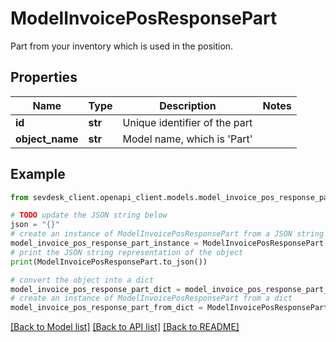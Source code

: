 # ModelInvoicePosResponsePart

Part from your inventory which is used in the position.

## Properties

Name | Type | Description | Notes
------------ | ------------- | ------------- | -------------
**id** | **str** | Unique identifier of the part | 
**object_name** | **str** | Model name, which is &#39;Part&#39; | 

## Example

```python
from sevdesk_client.openapi_client.models.model_invoice_pos_response_part import ModelInvoicePosResponsePart

# TODO update the JSON string below
json = "{}"
# create an instance of ModelInvoicePosResponsePart from a JSON string
model_invoice_pos_response_part_instance = ModelInvoicePosResponsePart.from_json(json)
# print the JSON string representation of the object
print(ModelInvoicePosResponsePart.to_json())

# convert the object into a dict
model_invoice_pos_response_part_dict = model_invoice_pos_response_part_instance.to_dict()
# create an instance of ModelInvoicePosResponsePart from a dict
model_invoice_pos_response_part_from_dict = ModelInvoicePosResponsePart.from_dict(model_invoice_pos_response_part_dict)
```
[[Back to Model list]](../README.md#documentation-for-models) [[Back to API list]](../README.md#documentation-for-api-endpoints) [[Back to README]](../README.md)


